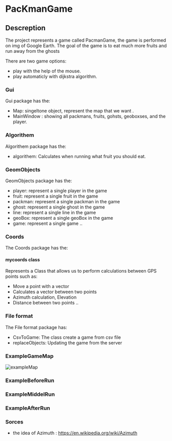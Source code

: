 # PacKmanGame

## Descreption

The project represents a game called PacmanGame, the game is performed on img of Google Earth. 
The goal of the game is to eat much more fruits and run away from the ghosts

There are two game options:
- play with the help of the mouse.
- play automaticly with dijkstra algorithm.

### Gui 
Gui package has the:
- Map: singeltone object, represent the map that we want .
- MainWindow : showing all packmans, fruits, gohsts, geoboxses, and the player.

### Algorithem 
Algorithem package has the:
- algorithem: Calculates when running what fruit you should eat.
### GeomObjects 
GeomObjects package has the:
- player: represent a single player in the game 
- fruit: represent a single fruit in the game 
- packman: represent a single packman in the game 
- ghost: represent a single ghost in the game 
- line: represent a single line in the game 
- geoBox: represent a single geoBox in the game
- game: represent a single game 
  ..
### Coords 
The Coords package has the:
 #### mycoords class
  Represents a Class that allows us to perform calculations between GPS points such as:
  - Move a point with a vector
  - Calculates a vector between two points
  - Azimuth calculation, Elevation
  - Distance between two points
  ..
 
### File format 
The File format package has:
  - CsvToGame: The class create a game from csv file
  - replaceObjects: Updating the game from the server

### ExampleGameMap
![exampleMap](https://user-images.githubusercontent.com/45077625/54526122-72aa9680-497e-11e9-8679-18b3b7a66ae0.png)
### ExampleBeforeRun

### ExampleMiddelRun

### ExampleAfterRun

### Sorces
- the idea of Azimuth : https://en.wikipedia.org/wiki/Azimuth
